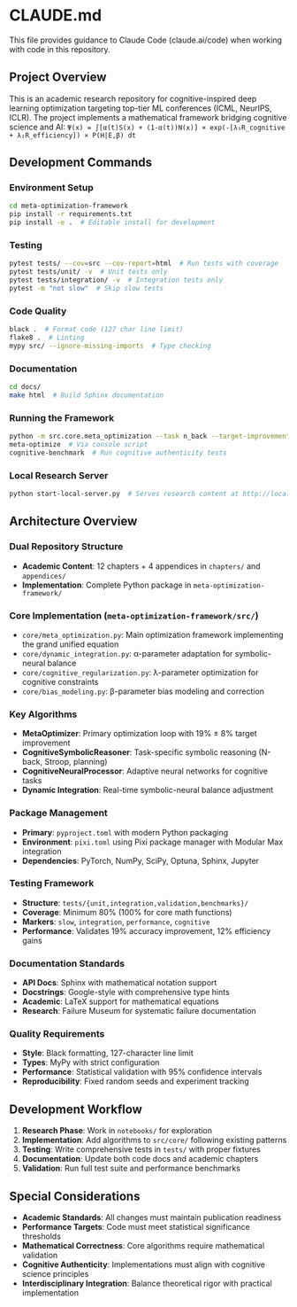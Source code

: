 # CLAUDE.md

This file provides guidance to Claude Code (claude.ai/code) when working with code in this repository.

## Project Overview

This is an academic research repository for cognitive-inspired deep learning optimization targeting top-tier ML conferences (ICML, NeurIPS, ICLR). The project implements a mathematical framework bridging cognitive science and AI: `Ψ(x) = ∫[α(t)S(x) + (1-α(t))N(x)] × exp(-[λ₁R_cognitive + λ₂R_efficiency]) × P(H|E,β) dt`

## Development Commands

### Environment Setup
```bash
cd meta-optimization-framework
pip install -r requirements.txt
pip install -e .  # Editable install for development
```

### Testing
```bash
pytest tests/ --cov=src --cov-report=html  # Run tests with coverage
pytest tests/unit/ -v  # Unit tests only
pytest tests/integration/ -v  # Integration tests only
pytest -m "not slow"  # Skip slow tests
```

### Code Quality
```bash
black .  # Format code (127 char line limit)
flake8 .  # Linting
mypy src/ --ignore-missing-imports  # Type checking
```

### Documentation
```bash
cd docs/
make html  # Build Sphinx documentation
```

### Running the Framework
```bash
python -m src.core.meta_optimization --task n_back --target-improvement 0.19
meta-optimize  # Via console script
cognitive-benchmark  # Run cognitive authenticity tests
```

### Local Research Server
```bash
python start-local-server.py  # Serves research content at http://localhost:8080
```

## Architecture Overview

### Dual Repository Structure
- **Academic Content**: 12 chapters + 4 appendices in `chapters/` and `appendices/`
- **Implementation**: Complete Python package in `meta-optimization-framework/`

### Core Implementation (`meta-optimization-framework/src/`)
- `core/meta_optimization.py`: Main optimization framework implementing the grand unified equation
- `core/dynamic_integration.py`: α-parameter adaptation for symbolic-neural balance
- `core/cognitive_regularization.py`: λ-parameter optimization for cognitive constraints
- `core/bias_modeling.py`: β-parameter bias modeling and correction

### Key Algorithms
- **MetaOptimizer**: Primary optimization loop with 19% ± 8% target improvement
- **CognitiveSymbolicReasoner**: Task-specific symbolic reasoning (N-back, Stroop, planning)
- **CognitiveNeuralProcessor**: Adaptive neural networks for cognitive tasks
- **Dynamic Integration**: Real-time symbolic-neural balance adjustment

### Package Management
- **Primary**: `pyproject.toml` with modern Python packaging
- **Environment**: `pixi.toml` using Pixi package manager with Modular Max integration
- **Dependencies**: PyTorch, NumPy, SciPy, Optuna, Sphinx, Jupyter

### Testing Framework
- **Structure**: `tests/{unit,integration,validation,benchmarks}/`
- **Coverage**: Minimum 80% (100% for core math functions)
- **Markers**: `slow`, `integration`, `performance`, `cognitive`
- **Performance**: Validates 19% accuracy improvement, 12% efficiency gains

### Documentation Standards
- **API Docs**: Sphinx with mathematical notation support
- **Docstrings**: Google-style with comprehensive type hints
- **Academic**: LaTeX support for mathematical equations
- **Research**: Failure Museum for systematic failure documentation

### Quality Requirements
- **Style**: Black formatting, 127-character line limit
- **Types**: MyPy with strict configuration
- **Performance**: Statistical validation with 95% confidence intervals
- **Reproducibility**: Fixed random seeds and experiment tracking

## Development Workflow

1. **Research Phase**: Work in `notebooks/` for exploration
2. **Implementation**: Add algorithms to `src/core/` following existing patterns
3. **Testing**: Write comprehensive tests in `tests/` with proper fixtures
4. **Documentation**: Update both code docs and academic chapters
5. **Validation**: Run full test suite and performance benchmarks

## Special Considerations

- **Academic Standards**: All changes must maintain publication readiness
- **Performance Targets**: Code must meet statistical significance thresholds
- **Mathematical Correctness**: Core algorithms require mathematical validation
- **Cognitive Authenticity**: Implementations must align with cognitive science principles
- **Interdisciplinary Integration**: Balance theoretical rigor with practical implementation